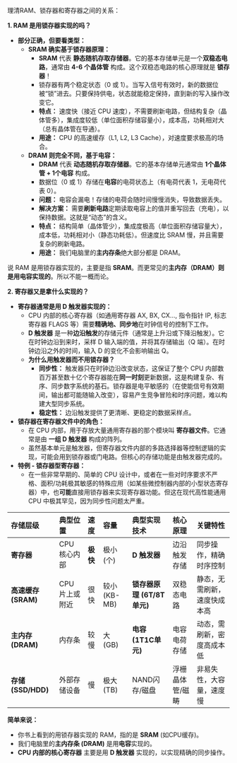 理清RAM、锁存器和寄存器之间的关系：

**1. RAM 是用锁存器实现的吗？**

*   **部分正确，但要看类型：**
    *   **SRAM 确实基于锁存器原理：**
        *   **SRAM** 代表 **静态随机存取存储器**。它的基本存储单元是一个**双稳态电路**，通常由 **4-6 个晶体管** 构成。这个双稳态电路的核心原理就是 **锁存器**！
        *   锁存器有两个稳定状态（0 或 1）。当写入信号有效时，新的数据位被“锁”进去。只要保持供电，状态就能稳定保持，直到新的写入操作改变它。
        *   **特点：** 速度快（接近 CPU 速度），不需要刷新电路，但结构复杂（晶体管多），集成度较低（单位面积存储容量小），成本高，功耗相对大（总有晶体管在导通）。
        *   **用途：** CPU 的高速缓存（L1, L2, L3 Cache），对速度要求极高的场合。
    *   **DRAM 则完全不同，基于电容：**
        *   **DRAM** 代表 **动态随机存取存储器**。它的基本存储单元通常由 **1个晶体管 + 1个电容** 构成。
        *   数据位（0 或 1）存储在**电容**的电荷状态上（有电荷代表 1，无电荷代表 0）。
        *   **问题：** 电容会漏电！存储的电荷会随时间慢慢消失，导致数据丢失。
        *   **解决方案：** 需要**刷新电路**定期读取电容上的值并重写回去（充电），以保持数据。这就是“动态”的含义。
        *   **特点：** 结构简单（晶体管少），集成度极高（单位面积存储容量大），成本低，功耗相对小（静态功耗低）。但速度比 SRAM 慢，并且需要复杂的刷新电路。
        *   **用途：** 我们电脑里的**主内存条**绝大部分都是 DRAM。

 说 RAM 是用锁存器实现的，主要是指 **SRAM**。而更常见的**主内存（DRAM）则是用电容实现的**。所以不能一概而论。

**2. 寄存器又是拿什么实现的？**

*   **寄存器通常是用 D 触发器实现的：**
    *   CPU 内部的核心寄存器（如通用寄存器 AX, BX, CX..., 指令指针 IP, 标志寄存器 FLAGS 等）需要**精确地、同步地**在时钟信号的控制下工作。
    *   **D 触发器** 是一种**边沿触发**的存储元件（通常是上升沿或下降沿触发）。它在时钟边沿到来时，采样 D 输入端的值，并将其存储输出（Q 端）。在时钟边沿之外的时间，输入 D 的变化不会影响输出 Q。
    *   **为什么用触发器而不用锁存器？**
        *   **同步性：** 触发器只在时钟边沿改变状态，这保证了整个 CPU 内部数百万甚至数十亿个寄存器能在**同一时刻**更新数据，这是构建复杂、有序、同步数字系统的基石。锁存器是电平敏感的（在使能信号有效期间，输出都可能随输入改变），容易产生竞争冒险和时序问题，难以构建大型同步系统。
        *   **稳定性：** 边沿触发提供了更清晰、更稳定的数据采样点。
*   **锁存器在寄存器文件中的角色：**
    *   在 CPU 内部，用于存放大量通用寄存器的那个模块叫 **寄存器文件**。它通常是由 **一组 D 触发器** 构成的阵列。
    *   虽然基本单元是触发器，但寄存器文件内部的多路选择器等控制逻辑的实现，可能会用到锁存器或门电路。但核心的存储功能是由触发器完成的。
*   **特例 - 锁存器型寄存器：**
    *   在一些非常早期的、简单的 CPU 设计中，或者在一些对时序要求不严格、面积/功耗极其敏感的特殊应用（如某些微控制器内部的小型状态寄存器）中，也**可能**直接用锁存器来实现寄存器功能。但这在现代高性能通用 CPU 中极其罕见，因为同步性问题太严重。

| 存储层级 | 典型位置         | 速度     | 容量     | 典型实现技术               | 核心原理               | 关键特性                     |
| :------- | :--------------- | :------- | :------- | :------------------------- | :--------------------- | :--------------------------- |
| **寄存器** | CPU 核心内部     | **极快** | 极小 (个) | **D 触发器**               | 边沿触发存储           | 同步操作，精确时序控制       |
| **高速缓存 (SRAM)** | CPU 片上或附近    | 很快     | 较小 (KB-MB) | **锁存器原理 (6T/8T单元)** | 双稳态电路             | 静态，无需刷新，速度快成本高 |
| **主内存 (DRAM)** | 内存条           | 较慢     | 大 (GB)  | **电容 (1T1C单元)**        | 电容电荷存储           | 动态，需刷新，密度高成本低   |
| **存储 (SSD/HDD)** | 外部存储设备     | 慢       | 极大 (TB) | NAND闪存/磁盘              | 浮栅晶体管/磁畴        | 非易失性，大容量，速度慢     |

**简单来说：**

*   你书上看到的用锁存器实现的 RAM，指的是 **SRAM** (如CPU缓存)。
*   我们电脑里的**主内存条 (DRAM)** 是用**电容**实现的。
*   **CPU 内部的核心寄存器** 主要是用 **D 触发器** 实现的，以实现精确的同步操作。